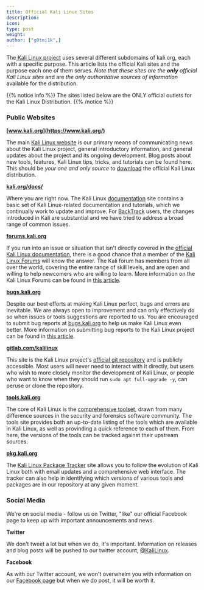 ```yaml
---
title: Official Kali Linux Sites
description:
icon:
type: post
weight:
author: ["g0tmi1k",]
---
```


The[ Kali Linux project](/) uses several different subdomains of kali.org, each with a specific purpose. This article lists the official Kali sites and the purpose each one of them serves. _Note that these sites are the **only** official Kali Linux sites_ and are _the only authoritative sources of information_ available for the distribution.

{{% notice info %}}
The sites listed below are the ONLY official outlets for the Kali Linux Distribution.
{{% /notice %}}

### Public Websites

**[www.kali.org](https://www.kali.org/)**

The main [Kali Linux website](/) is our primary means of communicating news about the Kali Linux project, general introductory information, and general updates about the project and its ongoing development.
Blog posts about new tools, features, Kali Linux tips, tricks, and tutorials can be found here. This should be _your one and only source_ to [download](/downloads/) the official Kali Linux distribution.

**[kali.org/docs/](/docs/)**

Where you are right now. The Kali Linux [documentation](/docs/) site contains a basic set of Kali Linux-related documentation and tutorials, which we continually work to update and improve.
For [BackTrack](https://www.backtrack-linux.org/) users, the changes introduced in Kali are substantial and we have tried to address a broad range of common issues.

**[forums.kali.org](https://forums.kali.org/)**

If you run into an issue or situation that isn't directly covered in the [official Kali Linux documentation](/docs/), there is a good chance that a member of the [Kali Linux Forums](https://forums.kali.org/) will know the answer. The Kali forum has members from all over the world, covering the entire range of skill levels, and are open and willing to help newcomers who are willing to learn.
More information on the Kali Linux Forums can be found in [this article](/docs/community/kali-linux-community-forums/).

**[bugs.kali.org](https://bugs.kali.org/)**

Despite our best efforts at making Kali Linux perfect, bugs and errors are inevitable. We are always open to improvement and can only effectively do so when issues or tools suggestions are reported to us. You are encouraged to submit bug reports at [bugs.kali.org](https://bugs.kali.org/) to help us make Kali Linux even better.
More information on submitting bug reports to the Kali Linux project can be found in [this article](/docs/community/submitting-issues-kali-bug-tracker/).

**[gitlab.com/kalilinux](https://gitlab.com/kalilinux/)**

This site is the Kali Linux project's [official git repository](https://gitlab.com/kalilinux) and is publicly accessible. Most users will never need to interact with it directly, but users who wish to more closely monitor the development of Kali Linux, or people who want to know when they should run `sudo apt full-upgrade -y`, can peruse or clone the repository.

**[tools.kali.org](https://tools.kali.org/)**

The core of Kali Linux is the [comprehensive toolset](https://tools.kali.org/), drawn from many difference sources in the security and forensics software community. The tools site provides both an up-to-date listing of the tools which are available in Kali Linux, as well as provinding a quick reference to each of them. From here, the versions of the tools can be tracked against their upstream sources.

**[pkg.kali.org](https://pkg.kali.org/)**

The [Kali Linux Package Tracker](https://pkg.kali.org/) site allows you to follow the evolution of Kali Linux both with email updates and a comprehensive web interface. The tracker can also help in identifying which versions of various tools and packages are in our repository at any given moment.

### Social Media

We're on social media - follow us on Twitter, "like" our official Facebook page to keep up with important announcements and news.

**Twitter**

We don't tweet a lot but when we do, it's important. Information on releases and blog posts will be pushed to our twitter account, [@KaliLinux](https://twitter.com/kalilinux).

**Facebook**

As with our Twitter account, we won't overwhelm you with information on our [Facebook page](https://www.facebook.com/Kali-Linux) but when we do post, it will be worth it.
